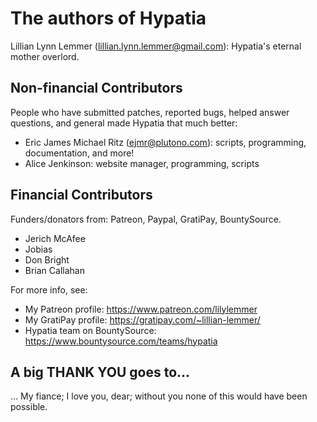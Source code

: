 # The authors of Hypatia

Lillian Lynn Lemmer (lillian.lynn.lemmer@gmail.com): Hypatia's eternal mother overlord.

## Non-financial Contributors

People who have submitted patches, reported bugs, helped answer questions, and general made Hypatia that much better:

  * Eric James Michael Ritz (ejmr@plutono.com): scripts, programming, documentation, and more!
  * Alice Jenkinson: website manager, programming, scripts

## Financial Contributors

Funders/donators from: Patreon, Paypal, GratiPay, BountySource.

  * Jerich McAfee
  * Jobias
  * Don Bright
  * Brian Callahan

For more info, see:

  * My Patreon profile: https://www.patreon.com/lilylemmer
  * My GratiPay profile: https://gratipay.com/~lillian-lemmer/
  * Hypatia team on BountySource: https://www.bountysource.com/teams/hypatia

## A big THANK YOU goes to...

... My fiance; I love you, dear; without you none of this would have been possible.
